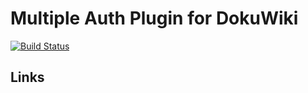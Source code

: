 # Multiple Auth Plugin for DokuWiki

[![Build Status][travis-image]][travis-url]

## Links

[travis-image]: https://travis-ci.org/mizunashi-mana/authmulti.svg?branch=master
[travis-url]: https://travis-ci.org/mizunashi-mana/authmulti
